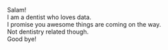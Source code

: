 <!--It gives me excitement I wanna keep it-->
Salam!  
I am a dentist who loves data.  
I promise you awesome things are coming on the way.  
Not dentistry related though.  
Good bye!  
